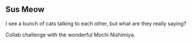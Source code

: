 ## Sus Meow

I see a bunch of cats talking to each other, but what are they really saying?

Collab challenge with the wonderful Mochi Nishimiya.
